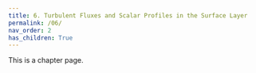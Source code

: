 ```yaml
---
title: 6. Turbulent Fluxes and Scalar Profiles in the Surface Layer
permalink: /06/
nav_order: 2
has_children: True
---
```


This is a chapter page.